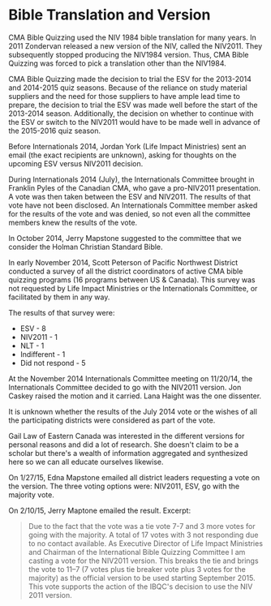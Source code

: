 # Bible Translation and Version

CMA Bible Quizzing used the NIV 1984 bible translation for many years. In 2011
Zondervan released a new version of the NIV, called the NIV2011. They
subsequently stopped producing the NIV1984 version. Thus, CMA Bible Quizzing was
forced to pick a translation other than the NIV1984.

CMA Bible Quizzing made the decision to trial the ESV for the 2013-2014 and
2014-2015 quiz seasons. Because of the reliance on study material suppliers and
the need for those suppliers to have ample lead time to prepare, the decision to
trial the ESV was made well before the start of the 2013-2014 season.
Additionally, the decision on whether to continue with the ESV or switch to the
NIV2011 would have to be made well in advance of the 2015-2016 quiz season.

Before Internationals 2014, Jordan York (Life Impact Ministries) sent an email
(the exact recipients are unknown), asking for thoughts on the upcoming ESV
versus NIV2011 decision.

During Internationals 2014 (July), the Internationals Committee brought in
Franklin Pyles of the Canadian CMA, who gave a pro-NIV2011 presentation. A vote
was then taken between the ESV and NIV2011. The results of that vote have not
been disclosed. An Internationals Committee member asked for the results of the
vote and was denied, so not even all the committee members knew the results of
the vote.

In October 2014, Jerry Mapstone suggested to the committee that we consider the
Holman Christian Standard Bible.

In early November 2014, Scott Peterson of Pacific Northwest District conducted a
survey of all the district coordinators of active CMA bible quizzing programs
(16 programs between US & Canada). This survey was not requested by Life Impact
Ministries or the Internationals Committee, or facilitated by them in any way.

The results of that survey were:

- ESV - 8
- NIV2011 - 1
- NLT - 1
- Indifferent - 1
- Did not respond - 5

At the November 2014 Internationals Committee meeting on 11/20/14, the
Internationals Committee decided to go with the NIV2011 version. Jon Caskey
raised the motion and it carried. Lana Haight was the one dissenter.

It is unknown whether the results of the July 2014 vote or the wishes of all the
participating districts were considered as part of the vote.

Gail Law of Eastern Canada was interested in the different versions for personal
reasons and did a lot of research. She doesn't claim to be a scholar but there's
a wealth of information aggregated and synthesized here so we can all educate
ourselves likewise.

On 1/27/15, Edna Mapstone emailed all district leaders requesting a vote on the
version. The three voting options were: NIV2011, ESV, go with the majority vote.

On 2/10/15, Jerry Maptone emailed the result. Excerpt:

> Due to the fact that the vote was a tie vote 7-7 and 3 more votes for going
> with the majority. A total of 17 votes with 3 not responding due to no contact
> available. As Executive Director of Life Impact Ministries and Chairman of the
> International Bible Quizzing Committee I am casting a vote for the NIV2011
> version. This breaks the tie and brings the vote to 11–7 (7 votes plus tie
> breaker vote plus 3 votes for the majority) as the official version to be used
> starting September 2015. This vote supports the action of the IBQC's decision to
> use the NIV 2011 version.
